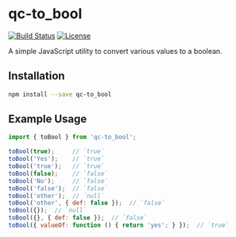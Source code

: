 # qc-to_bool

[![Build Status][travis-svg]][travis-url]
[![License][license-image]][license-url]

A simple JavaScript utility to convert various values to a boolean.


## Installation

```sh
npm install --save qc-to_bool
```


## Example Usage

```js
import { toBool } from 'qc-to_bool';

toBool(true);     // `true`
toBool('Yes');    // `true`
toBool('true');   // `true`
toBool(false);    // `false`
toBool('No');     // `false`
toBool('false');  // `false`
toBool('other');  // `null`
toBool('other', { def: false });  // `false`
toBool({});  // `null`
toBool({}, { def: false });  // `false`
toBool({ valueOf: function () { return 'yes'; } });  // `true`
```

[license-image]: http://img.shields.io/npm/l/qc-to_bool.svg
[license-url]: LICENSE
[travis-svg]: https://travis-ci.org/hypersoftllc/qc-to_bool.svg?branch=master
[travis-url]: https://travis-ci.org/hypersoftllc/qc-to_bool
